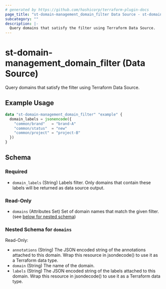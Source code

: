 ```yaml
---
# generated by https://github.com/hashicorp/terraform-plugin-docs
page_title: "st-domain-management_domain_filter Data Source - st-domain-management"
subcategory: ""
description: |-
  Query domains that satisfy the filter using Terraform Data Source.
---
```


# st-domain-management_domain_filter (Data Source)

Query domains that satisfy the filter using Terraform Data Source.

## Example Usage

```terraform
data "st-domain-management_domain_filter" "example" {
  domain_labels = jsonencode({
    "common/brand"   = "brand-A"
    "common/status"  = "new"
    "common/project" = "project-B"
  })
}
```

<!-- schema generated by tfplugindocs -->
## Schema

### Required

- `domain_labels` (String) Labels filter. Only domains that contain these labels will be returned as data source output.

### Read-Only

- `domains` (Attributes Set) Set of domain names that match the given filter. (see [below for nested schema](#nestedatt--domains))

<a id="nestedatt--domains"></a>
### Nested Schema for `domains`

Read-Only:

- `annotations` (String) The JSON encoded string of the annotations attached to this domain. Wrap this resource in jsondecode() to use it as a Terraform data type.
- `domain` (String) The name of the domain.
- `labels` (String) The JSON encoded string of the labels attached to this domain. Wrap this resource in jsondecode() to use it as a Terraform data type.
